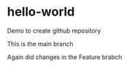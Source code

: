 # hello-world
Demo to create github repository

This is the main branch

Again did changes in the Feature brabch
